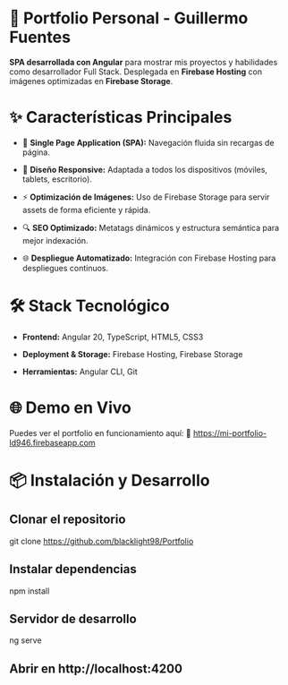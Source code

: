 # 🚀 Portfolio Personal - Guillermo Fuentes
**SPA desarrollada con Angular** para mostrar mis proyectos y habilidades como desarrollador Full Stack. Desplegada en **Firebase Hosting** con imágenes optimizadas en **Firebase Storage**.
# ✨ Características Principales
- 🚀 **Single Page Application (SPA):** Navegación fluida sin recargas de página.

- 🎨 **Diseño Responsive:** Adaptada a todos los dispositivos (móviles, tablets, escritorio).

- ⚡ **Optimización de Imágenes:** Uso de Firebase Storage para servir assets de forma eficiente y rápida.

- 🔍 **SEO Optimizado:** Metatags dinámicos y estructura semántica para mejor indexación.

- 🌐 **Despliegue Automatizado:** Integración con Firebase Hosting para despliegues continuos.

# 🛠️ Stack Tecnológico
- **Frontend:** Angular 20, TypeScript, HTML5, CSS3

- **Deployment & Storage:** Firebase Hosting, Firebase Storage

- **Herramientas:** Angular CLI, Git
# 🌐 Demo en Vivo
Puedes ver el portfolio en funcionamiento aquí:
🔗 https://mi-portfolio-ld946.firebaseapp.com

# 📦 Instalación y Desarrollo
## Clonar el repositorio
git clone https://github.com/blacklight98/Portfolio

## Instalar dependencias
npm install

## Servidor de desarrollo
ng serve

## Abrir en http://localhost:4200
